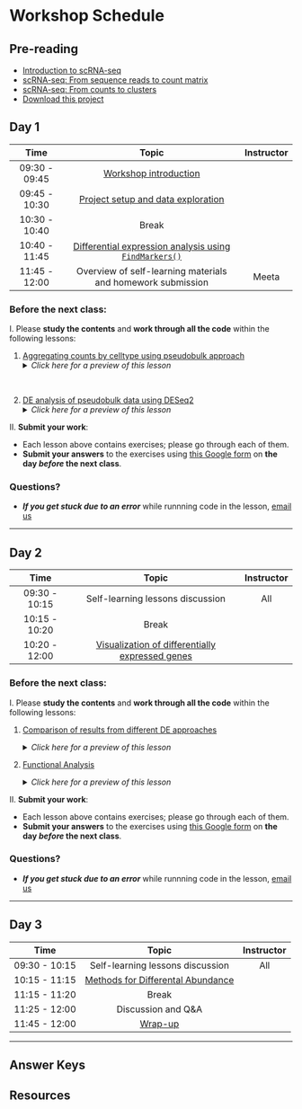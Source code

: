 
# Workshop Schedule

## Pre-reading
* [Introduction to scRNA-seq](https://hbctraining.github.io/scRNA-seq_online/lessons/01_intro_to_scRNA-seq.html)
* [scRNA-seq: From sequence reads to count matrix](https://hbctraining.github.io/scRNA-seq_online/lessons/02_SC_generation_of_count_matrix.html)
* [scRNA-seq: From counts to clusters](../lessons/00_counts_to_clusters_overview.md)
* [Download this project](https://www.dropbox.com/s/lqku3yguev2un74/DGE_scRNA.zip?st=72qbwrbi&dl=1)

## Day 1

| Time |  Topic  | Instructor |
|:-----------:|:----------:|:--------:|
| 09:30 - 09:45 | [Workshop introduction]() |  |
| 09:45 - 10:30| [Project setup and data exploration ](../lessons/01_setup_intro_dataset.md) |
| 10:30 - 10:40 | Break |
| 10:40 - 11:45 | [Differential expression analysis using `FindMarkers()`](../lessons/02_DEanalysis_using_FindMarkers.md) |  |
| 11:45 - 12:00 | Overview of self-learning materials and homework submission | Meeta |


### Before the next class:

I. Please **study the contents** and **work through all the code** within the following lessons:
 
   1. [Aggregating counts by celltype using pseudobulk approach](../lessons/03_pseudobulk_DESeq2.md)
      <details>
       <summary><i>Click here for a preview of this lesson</i></summary>
       <br> Forming pseudobulk samples is important to perform accurate differential expression analysis. Treating each cell as an independent replicate leads to underestimation of the variance and misleadingly small p-values. Working on the level of pseudobulk ensures reliable statistical tests because the samples correspond to the actual units of replication.  <br><br>In this lesson you will:<br>
             - Aggregate counts for a given celltype<br>
             - Demonstrate an efficent way to aggregate counts for multiple celltypes<br>
             - Use the aggregated counts to create a DESeq2 object for downstream analysis<br>
<br>
        </details>

  2. [DE analysis of pseudobulk data using DESeq2](../lessons/04_pseudobulk_DE_analysis.md)
      <details>
       <summary><i>Click here for a preview of this lesson</i></summary>
       <br> The next step is to take the DESeq2 object and run through the analysis workflow to identify differentially expressed genes. <br><br>In this lesson you will:<br>
           - Perform sample level QC<br>   
           - Evaluate gene-wise dispersions to evalute model fit<br>
           - Extract results and understand the statistics generated<br><br>
        </details>       
         

II. **Submit your work**:
   * Each lesson above contains exercises; please go through each of them.
   * **Submit your answers** to the exercises using [this Google form]() on **the day *before* the next class**.
   


### Questions?
* ***If you get stuck due to an error*** while runnning code in the lesson, [email us](mailto:hbctraining@hsph.harvard.edu) 

***

## Day 2

| Time |  Topic  | Instructor |
|:-----------:|:----------:|:--------:|
| 09:30 - 10:15 | Self-learning lessons discussion | All |
| 10:15 - 10:20|  Break |  |
| 10:20 - 12:00 | [Visualization of differentially expressed genes](../lessons/05_pseudobulk_DE_visualizations.md) | |

### Before the next class:

I. Please **study the contents** and **work through all the code** within the following lessons:
   1. [Comparison of results from different DE approaches](../lessons/06_DE_comparisons.md)
      <details>
       <summary><i>Click here for a preview of this lesson</i></summary>
         <br> In this workshop we have covered different methds for finding differentially expressed genes in scRNA-seq data. A common question is how do these results comapre to one another? <br><br>In this lesson, we will:<br>
             - Evaluate gene lists from each method <br>
             - Describe benchmarking studies and how different tools perform <br>
             - Identify biologically meaningful results<br><br>
        </details>

   2. [Functional Analysis](../lessons/07_functional_analysis_pseudobulk.md)
      <details>
       <summary><i>Click here for a preview of this lesson</i></summary>
         <br>Now that we have significant genes, let's gain some biological insight <br><br>In this lesson, we will:<br>
             - Over-representation analsyis<br>
             - GSEA and other visualizations<br><br>
        </details>

II. **Submit your work**:
   * Each lesson above contains exercises; please go through each of them.
   * **Submit your answers** to the exercises using [this Google form]() on **the day *before* the next class**.

### Questions?
* ***If you get stuck due to an error*** while runnning code in the lesson, [email us](mailto:hbctraining@hsph.harvard.edu) 


***


## Day 3

| Time |  Topic  | Instructor |
|:-----------:|:----------:|:--------:|
| 09:30 - 10:15 | Self-learning lessons discussion | All |
| 10:15 - 11:15| [Methods for Differental Abundance]()  |  |
| 11:15 - 11:20 | Break |
| 11:25 - 12:00| Discussion and Q&A |  |
| 11:45 - 12:00| [Wrap-up]() |  |

***

## Answer Keys





## Resources
